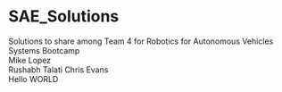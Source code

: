 # SAE_Solutions
Solutions to share among Team 4 for Robotics for Autonomous Vehicles Systems Bootcamp  
Mike Lopez  
Rushabh Talati 
Chris Evans  
Hello WORLD 
